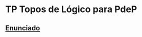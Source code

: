 # TP Topos de Lógico para PdeP

## [Enunciado](https://4924d24e-a-62cb3a1a-s-sites.googlegroups.com/site/paradigmasdeprogramacion/Cursos/cursadas-anteriores/2015/2015-man-sabado/PdeP%20SM%20-%20TP2%20L%C3%B3gico.pdf?attachauth=ANoY7coOS0s6M1pNykXKSeNllsWGDaeLc-gBbUL6njBc4JF_YzNtWOiBSxF0L_2TKXWZcma4SHhTAJWs_f7H46TX3IxlTXpDm8RfM2h_67NKW0sBTAkezhs9WgIVN8fAKH3gmAQB4JjTPLnJ15EoNcBlGGGK3AZcJLGjIphs48eDJ2kDTH1dMI2dGcR0hEXslSq_pXKx3Jw4MExEtpXHcZ27m1oa_0spKheVIz2Ab7XI-29WX1v9SQurFg77Rh6NeozvhCD9kZsQrI-25bT2SeWohO8WV2ZeIriN_jdXEt5Xp3o8bNx6TFXG5f9TlAFidZZH_2DlyqW6&attredirects=0)